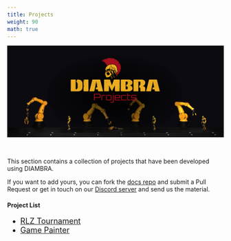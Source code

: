 ```yaml
---
title: Projects
weight: 90
math: true
---
```


<figure style="margin-bottom:0px; margin-top:0px; margin-right:auto; margin-left:auto; width: 100%;">
  <img src="../../images/projects/cover.png" style="margin-top:0px;margin-bottom:30px;">
</figure>

This section contains a collection of projects that have been developed using DIAMBRA. 

If you want to add yours, you can fork the <a href="https://github.com/diambra/docs" target="_blank">docs repo</a> and submit a Pull Request or get in touch on our <a href="https://diambra.ai/discord" target="_blank">Discord server</a> and send us the material.


#### Project List

<div style="font-size:1.125rem;">

- <a href="./rlztournament/">RLZ Tournament</a>
- <a href="./gamepainter/">Game Painter</a>
</div>




